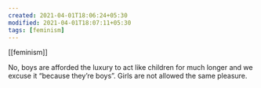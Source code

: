 ```yaml
---
created: 2021-04-01T18:06:24+05:30
modified: 2021-04-01T18:07:11+05:30
tags: [feminism]
---
```

[[feminism]]

 No, boys are afforded the luxury to act like children for much longer and we excuse it “because they’re boys”. Girls are not allowed the same pleasure.